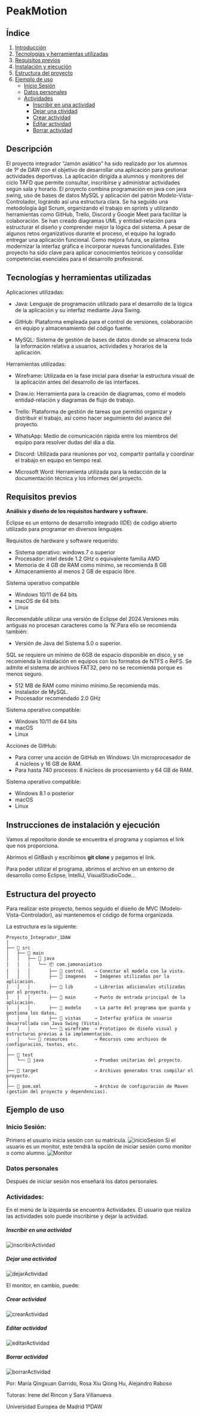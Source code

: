 # PeakMotion

## Índice
1. [Introducción](#descripción)
2. [Tecnologías y herramientas utilizadas](#tecnologías-y-herramientas-utilizadas)
3. [Requisitos previos](#requisitos-previos)
4. [Instalación y ejecución](#instrucciones-de-instalación-y-ejecución)
5. [Estructura del proyecto](#estructura-del-proyecto)
6. [Ejemplo de uso](#ejemplo-de-uso)
   * [Inicio Sesión](#inicio-sesión)
   * [Datos personales](#datos-personales)
   * [Actividades](#actividades)
       * [Inscribir en una actividad](#inscribir-en-una-actividad)
       * [Dejar una ctividad](#dejar-una-actividad)
       * [Crear actividad](#crear-actividad)
       * [Editar actividad](#editar-actividad)
       * [Borrar actividad](#borrar-actividad)
 
## Descripción

El proyecto integrador “Jamón asiático” ha sido realizado por los alumnos de 1º de DAW con el objetivo de desarrollar una aplicación para gestionar actividades deportivas. La aplicación dirigida a alumnos y monitores del ciclo TAFD que permite consultar, inscribirse y administrar actividades según sala y horario. El proyecto combina programación en java con java swing, uso de bases de datos MySQL y aplicación del patrón Modelo-Vista-Controlador, logrando así una estructura clara. Se ha seguido una metodología ágil Scrum, organizando el trabajo en sprints y utilizando herramientas como GitHub, Trello, Discord y Google Meet para facilitar la colaboración. Se han creado diagramas UML y entidad-relación para estructurar el diseño y comprender mejor la lógica del sistema. A pesar de algunos retos organizativos durante el proceso, el equipo ha logrado entregar una aplicación funcional. Como mejora futura, se plantea modernizar la interfaz gráfica e incorporar nuevas funcionalidades. Este proyecto ha sido clave para aplicar conocimientos teóricos y consolidar competencias esenciales para el desarrollo profesional.

## Tecnologías y herramientas utilizadas

Aplicaciones utilizadas:
- Java: Lenguaje de programación utilizado para el desarrollo de la lógica de la aplicación y su interfaz mediante Java Swing.

- GitHub: Plataforma empleada para el control de versiones, colaboración en equipo y almacenamiento del código fuente.

- MySQL: Sistema de gestión de bases de datos donde se almacena toda la información relativa a usuarios, actividades y horarios de la aplicación.

Herramientas utilizadas:

- Wireframe: Utilizada en la fase inicial para diseñar la estructura visual de la aplicación antes del desarrollo de las interfaces.

- Draw.io: Herramienta para la creación de diagramas, como el modelo entidad-relación y diagramas de flujo de trabajo.

- Trello: Plataforma de gestión de tareas que permitió organizar y distribuir el trabajo, así como hacer seguimiento del avance del proyecto.

- WhatsApp: Medio de comunicación rápida entre los miembros del equipo para resolver dudas del día a día.

- Discord: Utilizada para reuniones por voz, compartir pantalla y coordinar el trabajo en equipo en tiempo real.

- Microsoft Word: Herramienta utilizada para la redacción de la documentación técnica y los informes del proyecto.

## Requisitos previos
**Análisis y diseño de los requisitos hardware y software.**

Eclipse es un entorno de desarrollo integrado (IDE) de código abierto utilizado para programar en diversos lenguajes

Requisitos de hardware y software requerido:
* Sistema operativo: windows 7 o superior
* Procesador: intel desde 1.2 GHz o equivalente familia AMD
* Memoria de 4 GB de RAM como mínimo, se recomienda 8 GB 
* Almacenamiento al menos 2 GB de espacio libre.

Sistema operativo compatible
* Windows 10/11 de 64 bits
* macOS de 64 bits
* Linux 

Recomendable utilizar una versión de Eclipse del 2024.Versiones más antiguas no procesan caracteres como la ‘Ñ’.Para ello se recomienda también:
* Versión de Java del Sistema 5.0 o superior.

SQL se requiere un mínimo de 6GB de espacio disponible en disco, y se recomienda la instalación en equipos con los formatos de NTFS o ReFS. Se admite el sistema de archivos FAT32, pero no se recomienda porque es menos seguro.
* 512 MB de RAM como mínimo mínimo.Se recomienda más.
* Instalador de MySQL.
* Procesador recomendado 2.0 GHz

Sistema operativo compatible:
* Windows 10/11 de 64 bits
* macOS 
* Linux 

Acciones de GitHub:
* Para correr una acción de GitHub en Windows: Un microprocesador de 4 núcleos y 16 GB de RAM.
* Para hasta 740 procesos: 8 núcleos de procesamiento y 64 GB de RAM.

Sistema operativo compatible:
* Windows 8.1 o posterior
* macOS 
* Linux

## Instrucciones de instalación y ejecución
Vamos al repositorio donde se encuentra el programa y copiamos el link que nos proporciona.

Abrimos el GitBash y escribimos **git clone** y pegamos el link.

Para poder utilizar el programa, abrimos el archivo en un entorno de desarrollo como Eclipse, IntelliJ, VisualStudioCode...

## Estructura del proyecto
Para realizar este proyecto, hemos seguido el diseño de MVC (Modelo-Vista-Controlador), así mantenemos el código de forma organizada.

La estructura es la siguiente:

```
Proyecto_Integrador_1DAW
│
├── 📂 src
│   ├── 📂 main
│   │   ├── 📂 java
│   │   │   └── 📦 com.jamonasiatico
│   │   │       ├── 📁 control    → Conectar el modelo con la vista.
│   │   │       ├── 📁 imagenes   → Imágenes utilizadas por la aplicación.
│   │   │       ├── 📁 lib        → Librerías adicionales utilizadas por el proyecto.
│   │   │       ├── 📁 main       → Punto de entrada principal de la aplicación.
│   │   │       ├── 📁 modelo     → La parte del programa que guarda y gestiona los datos.
│   │   │       ├── 📁 vistas     → Interfaz gráfica de usuario desarrollada con Java Swing (Vista).
│   │   │       └── 📁 wireframe  → Prototipos de diseño visual y estructuras previas a la implementación.
│   │   └── 📂 resources          → Recursos como archivos de configuración, textos, etc.
│
├── 📂 test
│   └── 📂 java                   → Pruebas unitarias del proyecto.
│
├── 📂 target                     → Archivos generados tras compilar el proyecto.
│
├── 📄 pom.xml                    → Archivo de configuración de Maven (gestión del proyecto y dependencias).
``` 

## Ejemplo de uso
### Inicio Sesión:
Primero el usuario inicia sesión con su matrícula.
![inicioSesion](https://i.postimg.cc/xCvRNp5z/inicio-Sesion.png)
Si el usuario es un monitor, este tendrá la opción de iniciar sesión como monitor o como alumno.
![Monitor](https://i.postimg.cc/kG7yQNYh/monitor-Si-No.png)

### Datos personales
Después de iniciar sesión nos enseñará los datos personales.
### Actividades:
En el menú de la izquierda se encuentra Actividades. El usuario que realiza las actividades solo puede inscribirse y dejar la actividad.
##### Inscribir en una actividad
![inscribirActividad](https://i.postimg.cc/dt5LtR2t/incribir-Actividad.png)
##### Dejar una actividad
![dejarActividad](https://i.postimg.cc/CMHR9pd8/dejar-Actividad.png)

El monitor, en cambio, puede:
##### Crear actividad
![crearActividad](https://i.postimg.cc/GtQ9DG6K/crear-Actividad.png)
##### Editar actividad
![editarActividad](https://i.postimg.cc/9FmDhgqn/editar-Actividad.png)
##### Borrar actividad
![borrarActividad](https://i.postimg.cc/4dpYJr5r/borrar-Actividad.png)


Por: María Qingxuan Garrido, Rosa Xiu Qiong Hu, Alejandro Raboso 

Tutoras: Irene del Rincon y Sara Villanueva 

Universidad Europea de Madrid 1ºDAW
